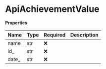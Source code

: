 # ApiAchievementValue

**Properties**

| Name   | Type | Required | Description |
| :----- | :--- | :------- | :---------- |
| name   | str  | ❌       |             |
| id\_   | str  | ❌       |             |
| date\_ | str  | ❌       |             |

<!-- This file was generated by liblab | https://liblab.com/ -->

